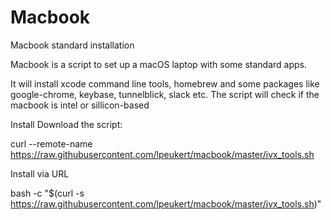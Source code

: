 # Macbook
Macbook standard installation

Macbook is a script to set up a macOS laptop with some standard apps.

It will install xcode command line tools, homebrew and some packages like google-chrome, keybase, tunnelblick, slack etc.
The script will check if the macbook is intel or sillicon-based

Install
Download the script:

curl --remote-name https://raw.githubusercontent.com/lpeukert/macbook/master/ivx_tools.sh

Install via URL

bash -c "$(curl -s https://raw.githubusercontent.com/lpeukert/macbook/master/ivx_tools.sh)"

